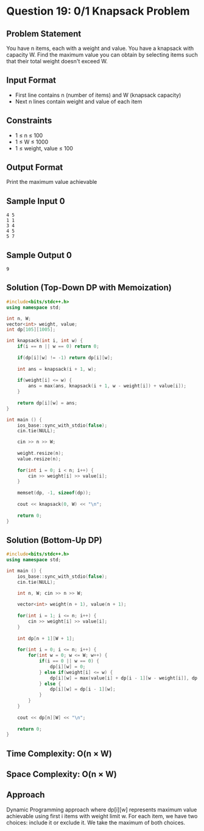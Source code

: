 # Question 19: 0/1 Knapsack Problem

## Problem Statement
You have n items, each with a weight and value. You have a knapsack with capacity W. Find the maximum value you can obtain by selecting items such that their total weight doesn't exceed W.

## Input Format
- First line contains n (number of items) and W (knapsack capacity)
- Next n lines contain weight and value of each item

## Constraints
- 1 ≤ n ≤ 100
- 1 ≤ W ≤ 1000
- 1 ≤ weight, value ≤ 100

## Output Format
Print the maximum value achievable

## Sample Input 0
```
4 5
1 1
3 4
4 5
5 7
```

## Sample Output 0
```
9
```

## Solution (Top-Down DP with Memoization)

```cpp
#include<bits/stdc++.h>
using namespace std;

int n, W;
vector<int> weight, value;
int dp[105][1005];

int knapsack(int i, int w) {
    if(i == n || w == 0) return 0;
    
    if(dp[i][w] != -1) return dp[i][w];
    
    int ans = knapsack(i + 1, w);
    
    if(weight[i] <= w) {
        ans = max(ans, knapsack(i + 1, w - weight[i]) + value[i]);
    }
    
    return dp[i][w] = ans;
}

int main () {
    ios_base::sync_with_stdio(false);
    cin.tie(NULL);

    cin >> n >> W;
    
    weight.resize(n);
    value.resize(n);
    
    for(int i = 0; i < n; i++) {
        cin >> weight[i] >> value[i];
    }
    
    memset(dp, -1, sizeof(dp));
    
    cout << knapsack(0, W) << "\n";
    
    return 0;
}
```

## Solution (Bottom-Up DP)

```cpp
#include<bits/stdc++.h>
using namespace std;

int main () {
    ios_base::sync_with_stdio(false);
    cin.tie(NULL);

    int n, W; cin >> n >> W;
    
    vector<int> weight(n + 1), value(n + 1);
    
    for(int i = 1; i <= n; i++) {
        cin >> weight[i] >> value[i];
    }
    
    int dp[n + 1][W + 1];
    
    for(int i = 0; i <= n; i++) {
        for(int w = 0; w <= W; w++) {
            if(i == 0 || w == 0) {
                dp[i][w] = 0;
            } else if(weight[i] <= w) {
                dp[i][w] = max(value[i] + dp[i - 1][w - weight[i]], dp[i - 1][w]);
            } else {
                dp[i][w] = dp[i - 1][w];
            }
        }
    }
    
    cout << dp[n][W] << "\n";
    
    return 0;
}
```

## Time Complexity: O(n × W)
## Space Complexity: O(n × W)

## Approach
Dynamic Programming approach where dp[i][w] represents maximum value achievable using first i items with weight limit w. For each item, we have two choices: include it or exclude it. We take the maximum of both choices.